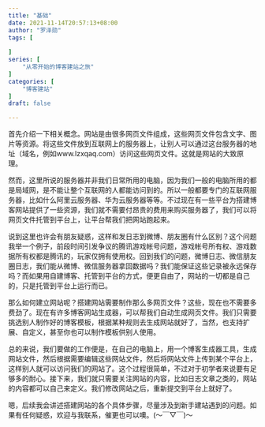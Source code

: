 ```yaml
---
title: "基础"
date: 2021-11-14T20:57:13+08:00
author: "罗泽勋"
tags: [
    
]
series: [
    "从零开始的博客建站之旅"
]
categories: [
    "博客建站"
]
draft: false

---
```




首先介绍一下相关概念。网站是由很多网页文件组成，这些网页文件包含文字、图片等资源。将这些文件放到互联网上的服务器上，让别人可以通过这台服务器的地址（域名，例如www.lzxqaq.com）访问这些网页文件。这就是网站的大致原理。

然而，这里所说的服务器并非我们日常所用的电脑，因为我们一般的电脑所用的都是局域网，是不能让整个互联网的人都能访问到的。所以一般都要专门的互联网服务器，比如什么阿里云服务器、华为云服务器等等。不过现在有一些平台为搭建博客网站提供了一些资源，我们就不需要付昂贵的费用来购买服务器了，我们可以将网页文件托管到平台上，让平台帮我们把网站跑起来。

说到这里也许会有朋友疑惑，这样和发日志到微博、朋友圈有什么区别？这个问题我举一个例子，前段时间引发争议的腾讯游戏帐号问题，游戏帐号所有权、游戏数据所有权都是腾讯的，玩家仅拥有使用权。回到我们的问题，微博日志、微信朋友圈日志，我们能从微博、微信服务器拿回数据吗？我们能保证这些记录被永远保存吗？而如果用自建博客、托管到平台的方式，便更自由了，网站的一切都是自己的，只是托管到平台上运行而已。

那么如何建立网站呢？搭建网站需要制作那么多网页文件？这些，现在也不需要多费劲了。现在有许多博客网站生成器，可以帮我们自动生成网页文件。我们只需要挑选别人制作好的博客模板，根据某种规则去生成网站就好了，当然，也支持扩展、自定义，甚至你也可以制作模板供别人使用。

总的来说，我们要做的工作便是，在自己的电脑上，用一个博客生成器工具，生成网站文件，然后根据需要编辑这些网站文件，然后将网站文件上传到某个平台上，这样别人就可以访问我们的网站了。这个过程很简单，不过对于初学者来说要有足够多的耐心。接下来，我们就只需要关注网站的内容，比如日志文章之类的，网站的内容都可以自己来定义。我们修改网站之后，重新提交到平台上就好了。

嗯，后续我会讲述搭建网站的各个具体步骤，尽量涉及到新手建站遇到的问题。如果有任何疑惑，欢迎与我联系，催更也可以噢。(～￣▽￣)～